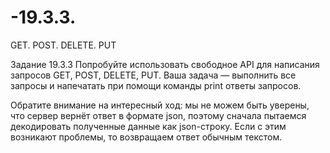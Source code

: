 # -19.3.3.

GET. POST. DELETE. PUT

Задание 19.3.3 Попробуйте использовать свободное API для написания запросов GET, POST, DELETE, PUT. Ваша задача — выполнить все запросы и напечатать при помощи команды print ответы запросов.

Обратите внимание на интересный ход: мы не можем быть уверены, что сервер вернёт ответ в формате json, поэтому сначала пытаемся декодировать полученные данные как json-строку. Если с этим возникают проблемы, то возвращаем ответ обычным текстом.
